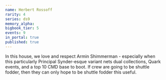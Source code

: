```yaml
---
name: Herbert Rossoff
rarity: 4
series: ds9
memory_alpha:
bigbook_tier: 5
events: 9
in_portal: true
published: true
---
```


In this house, we love and respect Armin Shimmerman - especially when this particularly Principal Synder-esque variant nets dual collections, Quark events, and a top 10 CMD base to boot. If crew are going to be shuttle fodder, then they can only hope to be shuttle fodder this useful.
